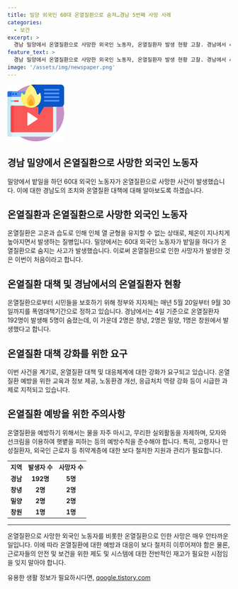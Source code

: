```yaml
---
title: 밀양 외국인 60대 온열질환으로 숨져…경남 5번째 사망 사례
categories:
  - 보건
excerpt: >
  경남 밀양에서 온열질환으로 사망한 외국인 노동자, 온열질환자 발생 현황 고찰. 경남에서 4일 기준으로 온열질환자 192명 중 5명이 사망. 온열대책기간인 5월 20일부터 9월 30일까지 주의 요망. (150자)
feature_text: >
  경남 밀양에서 온열질환으로 사망한 외국인 노동자, 온열질환자 발생 현황 고찰. 경남에서 4일 기준으로 온열질환자 192명 중 5명이 사망. 온열대책기간인 5월 20일부터 9월 30일까지 주의 요망. (150자)
image: '/assets/img/newspaper.png'
---
```


<p><img src="/assets/img/news.png" alt="rentncar 속보" /></p>

<h2>경남 밀양에서 온열질환으로 사망한 외국인 노동자</h2>

<p data-ke-size="size16">밀양에서 밭일을 하던 60대 외국인 노동자가 온열질환으로 사망한 사건이 발생했습니다. 이에 대한 경남도의 조치와 온열질환 대책에 대해 알아보도록 하겠습니다.</p>

<h2>온열질환과 온열질환으로 사망한 외국인 노동자</h2>

<p data-ke-size="size16">온열질환은 고온과 습도로 인해 인체 열 균형을 유지할 수 없는 상태로, 체온이 지나치게 높아지면서 발생하는 질병입니다. 밀양에서는 60대 외국인 노동자가 밭일을 하다가 온열질환으로 숨지는 사고가 발생했습니다. 이로써 온열질환으로 인한 사망자가 발생한 것은 이번이 처음이라고 합니다.</p>

<h2>온열질환 대책 및 경남에서의 온열질환자 현황</h2>

<p data-ke-size="size16">온열질환으로부터 시민들을 보호하기 위해 정부와 지자체는 매년 5월 20일부터 9월 30일까지를 폭염대책기간으로 정하고 있습니다. 경남에서는 4일 기준으로 온열질환자 192명이 발생해 5명이 숨졌는데, 이 가운데 2명은 창녕, 2명은 밀양, 1명은 창원에서 발생했다고 합니다.</p>

<h2>온열질환 대책 강화를 위한 요구</h2>

<p data-ke-size="size16">이번 사건을 계기로, 온열질환 대책 및 대응체계에 대한 강화가 요구되고 있습니다. 온열질환 예방을 위한 교육과 정보 제공, 노동환경 개선, 응급처치 역량 강화 등이 시급한 과제로 지적되고 있습니다.</p>

<h2>온열질환 예방을 위한 주의사항</h2>

<p data-ke-size="size16">온열질환을 예방하기 위해서는 물을 자주 마시고, 무리한 실외활동을 자제하며, 모자와 선크림을 이용하여 햇볕을 피하는 등의 예방수칙을 준수해야 합니다. 특히, 고령자나 만성질환자, 외국인 근로자 등 취약계층에 대한 보다 철저한 지원과 관리가 필요합니다.</p>

<table>
    <tr>
        <th>지역</th>
        <th>발생자 수</th>
        <th>사망자 수</th>
    </tr>
    <tr>
        <td style="text-align: center; height: 17px;"><b>경남</b></td>
        <td style="text-align: center; height: 17px;"><b>192명</b></td>
        <td style="text-align: center; height: 17px;"><b>5명</b></td>
    </tr>
    <tr>
        <td style="text-align: center; height: 17px;"><b>창녕</b></td>
        <td style="text-align: center; height: 17px;"><b>2명</b></td>
        <td style="text-align: center; height: 17px;"><b>2명</b></td>
    </tr>
    <tr>
        <td style="text-align: center; height: 17px;"><b>밀양</b></td>
        <td style="text-align: center; height: 17px;"><b>2명</b></td>
        <td style="text-align: center; height: 17px;"><b>2명</b></td>
    </tr>
    <tr>
        <td style="text-align: center; height: 17px;"><b>창원</b></td>
        <td style="text-align: center; height: 17px;"><b>1명</b></td>
        <td style="text-align: center; height: 17px;"><b>1명</b></td>
    </tr>
</table>

<hr>

<p data-ke-size="size16">온열질환으로 사망한 외국인 노동자를 비롯한 온열질환으로 인한 사망은 매우 안타까운 일입니다. 이에 따라 온열질환에 대한 예방과 대응이 보다 철저히 이루어져야 함은 물론, 근로자들의 안전 및 보건을 위한 제도 및 시스템에 대한 전반적인 재고가 필요한 시점임을 잊지 말아야 합니다.</p>
유용한 생활 정보가 필요하시다면, <a href="https://qoogle.tistory.com" rel="dofollow">qoogle.tistory.com</a>



